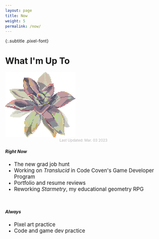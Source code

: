 ```yaml
---
layout: page
title: Now
weight: 5
permalink: /now/
---
```


{:.subtitle .pixel-font}
# What I'm Up To

<div class="pixel-div quick-info-grid" id="now-box">
    <!-- Right Now -->
    <div class="grid-item">
        <img class="vertical-center" src="../assets/img/common/succulent.png">
        <p style="text-align:center;color:#746e6e;opacity:0.5;font-size:smaller;margin:0;">Last Updated: Mar. 03 2023</p>
    </div>
    <div class="grid-item spacer"></div>
    <div class="grid-item">
        <h5 class="pixel-font info-subtitle">Right Now</h5>
        <ul id="now-list" style="font-size:larger">
            <li>The new grad job hunt</li>
            <li>Working on <em>Translucid</em> in Code Coven's Game Developer Program</li>
            <li>Portfolio and resume reviews</li>
            <li>Reworking <em>Starmetry</em>, my educational geometry RPG</li>
        </ul>
        <br>
        <!-- Forever -->
        <h5 class="pixel-font info-subtitle">Always</h5>
        <ul id="forever-list" style="font-size:larger">
            <li>Pixel art practice</li>
            <li>Code and game dev practice</li>
        </ul>
    </div>
</div>
